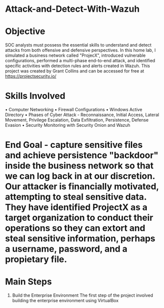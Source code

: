 # Attack-and-Detect-With-Wazuh
# Objective
SOC analysts must possess the essential skills to understand and detect attacks from both offensive and defensive perspectives. In this home lab, I simulated a business network called "ProjecX", introduced vulnerable configurations, performed a multi-phase end-to-end attack, and identified specific activities with detection rules and alerts created in Wazuh. 
This project was created by Grant Collins and can be accessed for free at https://projectsecurity.io/
# Skills Involved
  • Computer Networking
  • Firewall Configurations
  • Windows Active Directory
  • Phases of Cyber Attack - Reconnaissance, Initial Access, Lateral Movement, Privilege Escalation, Data Exfiltration, Persistence, Defense Evasion
  • Security Monitoring with Security Onion and Wazuh
# End Goal - capture sensitive files and achieve persistence "backdoor" inside the business network so that we can log back in at our discretion. Our attacker is financially motivated, attempting to steal sensitive data. They have identified ProjectX as a target organization to conduct their operations so they can extort and steal sensitive information, perhaps a username, password, and a propietary file.
# Main Steps
1. Build the Enterprise Environment
The first step of the project involved building the enterprise environment using VirtualBox
